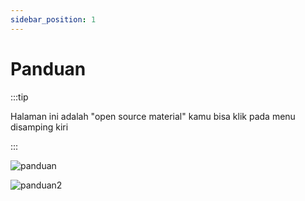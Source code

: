 ```yaml
---
sidebar_position: 1
---
```


# Panduan

:::tip

Halaman ini adalah "open source material" kamu bisa klik pada menu disamping kiri

:::

![panduan](/img/panduan.webp)

![panduan2](/img/panduan2.webp)
